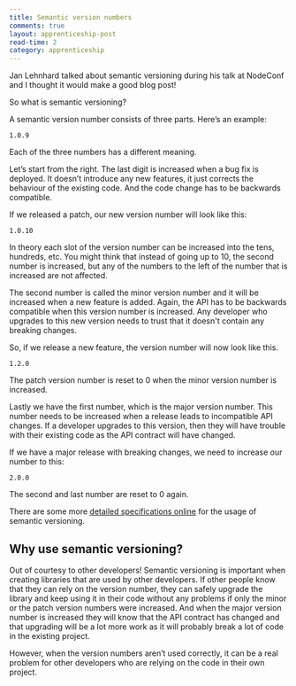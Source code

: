 ```yaml
---
title: Semantic version numbers
comments: true
layout: apprenticeship-post
read-time: 2
category: apprenticeship
---
```


Jan Lehnhard talked about semantic versioning during his talk at NodeConf and I thought it would make a good blog post!

<!--break-->

So what is semantic versioning?

A semantic version number consists of three parts. Here’s an example:

`1.0.9`

Each of the three numbers has a different meaning.

Let’s start from the right. The last digit is increased when a bug fix is deployed. It doesn’t introduce any new features, it just corrects the behaviour of the existing code. And the code change has to be backwards compatible. 

If we released a patch, our new version number will look like this:

`1.0.10`

In theory each slot of the version number can be increased into the tens, hundreds, etc. You might think that instead of going up to 10, the second number is increased, but any of the numbers to the left of the number that is increased are not affected. 

The second number is called the minor version number and it will be increased when a new feature is added. Again, the API has to be backwards compatible when this version number is increased. Any developer who upgrades to this new version needs to trust that it doesn't contain any breaking changes.

So, if we release a new feature, the version number will now look like this.

`1.2.0`

The patch version number is reset to 0 when the minor version number is increased.

Lastly we have the first number, which is the major version number. This number needs to be increased when a release leads to incompatible API changes. If a developer upgrades to this version, then they will have trouble with their existing code as the API contract will have changed. 

If we have a major release with breaking changes, we need to increase our number to this:

`2.0.0`

The second and last number are reset to 0 again.

There are some more [detailed specifications online](http://semver.org/) for the usage of semantic versioning.

## Why use semantic versioning?

Out of courtesy to other developers! Semantic versioning is important when creating libraries that are used by other developers. If other people know that they can rely on the version number, they can safely upgrade the library and keep using it in their code without any problems if only the minor or the patch version numbers were increased. And when the major version number is increased they will know that the API contract has changed and that upgrading will be a lot more work as it will probably break a lot of code in the existing project.

However, when the version numbers aren’t used correctly, it can be a real problem for other developers who are relying on the code in their own project.
